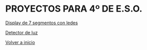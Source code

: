 # PROYECTOS PARA 4º DE E.S.O.

[Display de 7 segmentos con ledes](display.md)

[Detector de luz](detectorluz.md)

[Volver a inicio](https://github.com/angelmicelti/TecnoVilladiego3)
